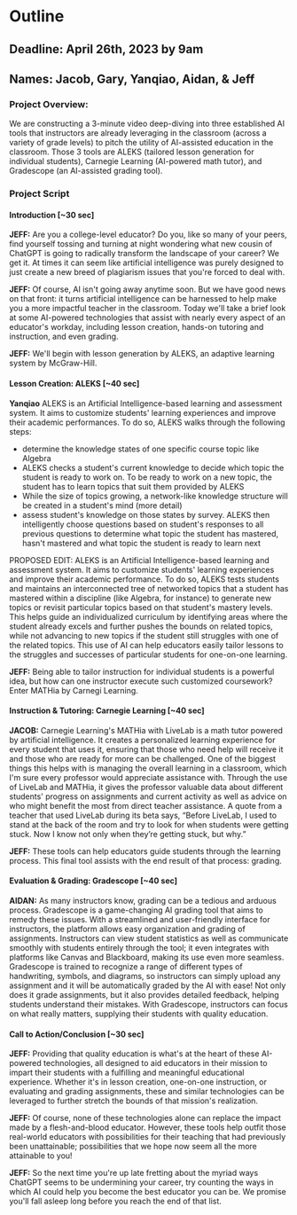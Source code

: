 # Outline

## Deadline: April 26th, 2023 by 9am

## Names: Jacob, Gary, Yanqiao, Aidan, & Jeff

### Project Overview:

We are constructing a 3-minute video deep-diving into three established AI tools that instructors are already leveraging in the classroom (across a variety of grade levels) to pitch the utility of AI-assisted education in the classroom. Those 3 tools are ALEKS (tailored lesson generation for individual students), Carnegie Learning (AI-powered math tutor), and Gradescope (an AI-assisted grading tool).


### Project Script

#### Introduction [~30 sec]

**JEFF:** Are you a college-level educator? Do you, like so many of your peers, find yourself tossing and turning at night wondering what new cousin of ChatGPT is going to radically transform the landscape of your career? We get it. At times it can seem like artificial intelligence was purely designed to just create a new breed of plagiarism issues that you're forced to deal with.

**JEFF:** Of course, AI isn't going away anytime soon. But we have good news on that front: it turns artificial intelligence can be harnessed to help make you a more impactful teacher in the classroom. Today we'll take a brief look at some AI-powered technologies that assist with nearly every aspect of an educator's workday, including lesson creation, hands-on tutoring and instruction, and even grading.

**JEFF:** We'll begin with lesson generation by ALEKS, an adaptive learning system by McGraw-Hill.

#### Lesson Creation: ALEKS [~40 sec]

  **Yanqiao** ALEKS is an Artificial Intelligence-based learning and assessment system. It aims to customize students' learning experiences and improve their academic performances. To do so, ALEKS walks through the following steps:

- determine the knowledge states of one specific course topic like Algebra
- ALEKS checks a student's current knowledge to decide which topic the student is ready to work on. To be ready to work on a new topic, the student has to learn topics that suit them provided by ALEKS
- While the size of topics growing, a network-like knowledge structure will be created in a student's mind (more detail)
- assess student's knowledge on those states by survey. ALEKS then intelligently choose questions based on student's responses to all previous questions to determine what topic the student has mastered, hasn't mastered and what topic the student is ready to learn next

PROPOSED EDIT: ALEKS is an Artificial Intelligence-based learning and assessment system. It aims to customize students' learning experiences and improve their academic performance. To do so, ALEKS tests students and maintains an interconnected tree of networked topics that a student has mastered within a discipline (like Algebra, for instance) to generate new topics or revisit particular topics based on that student's mastery levels. This helps guide an individualized curriculum by identifying areas where the student already excels and further pushes the bounds on related topics, while not advancing to new topics if the student still struggles with one of the related topics. This use of AI can help educators easily tailor lessons to the struggles and successes of particular students for one-on-one learning.

**JEFF:** Being able to tailor instruction for individual students is a powerful idea, but how can one instructor execute such customized coursework? Enter MATHia by Carnegi Learning.

#### Instruction & Tutoring: Carnegie Learning [~40 sec]

**JACOB:** Carnegie Learning's MATHia with LiveLab is a math tutor powered by artificial intelligence. It creates a personalized learning experience for every student that uses it, ensuring that those who need help will receive it and those who are ready for more can be challenged. One of the biggest things this helps with is managing the overall learning in a classroom, which I'm sure every professor would appreciate assistance with. Through the use of LiveLab and MATHia, it gives the professor valuable data about different students' progress on assignments and current activity as well as advice on who might benefit the most from direct teacher assistance. A quote from a teacher that used LiveLab during its beta says, “Before LiveLab, I used to stand at the back of the room and try to look for when students were getting stuck. Now I know not only when they’re getting stuck, but why.”

**JEFF:** These tools can help educators guide students through the learning process. This final tool assists with the end result of that process: grading.

#### Evaluation & Grading: Gradescope [~40 sec]

**AIDAN:** As many instructors know, grading can be a tedious and arduous process. Gradescope is a game-changing AI grading tool that aims to remedy these issues. With a streamlined and user-friendly interface for instructors, the platform allows easy organization and grading of assignments. Instructors can view student statistics as well as communicate smoothly with students entirely through the tool; it even integrates with platforms like Canvas and Blackboard, making its use even more seamless. Gradescope is trained to recognize a range of different types of handwriting, symbols, and diagrams, so instructors can simply upload any assignment and it will be automatically graded by the AI with ease! Not only does it grade assignments, but it also provides detailed feedback, helping students understand their mistakes. With Gradescope, instructors can focus on what really matters, supplying their students with quality education.

#### Call to Action/Conclusion [~30 sec]

**JEFF:** Providing that quality education is what's at the heart of these AI-powered technologies, all designed to aid educators in their mission to impart their students with a fulfilling and meaningful educational experience. Whether it's in lesson creation, one-on-one instruction, or evaluating and grading assignments, these and similar technologies can be leveraged to further stretch the bounds of that mission's realization.

**JEFF:** Of course, none of these technologies alone can replace the impact made by a flesh-and-blood educator. However, these tools help outfit those real-world educators with possibilities for their teaching that had previously been unattainable; possibilities that we hope now seem all the more attainable to you!

**JEFF:** So the next time you're up late fretting about the myriad ways ChatGPT seems to be undermining your career, try counting the ways in which AI could help you become the best educator you can be. We promise you'll fall asleep long before you reach the end of that list.
